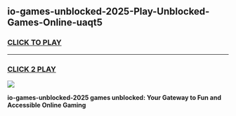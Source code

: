 
## io-games-unblocked-2025-Play-Unblocked-Games-Online-uaqt5
<h3>
<a href="https://premium76.site?title=io-games-unblocked-2025&ref=25A">CLICK TO PLAY</a></h3>
<hr>

<h3>
<a href="https://premium76.site?title=io-games-unblocked-2025&ref=25A">CLICK 2 PLAY</a>
  
</h3>

<a href="https://premium76.site?title=io-games-unblocked-2025&ref=25A"><img src="https://clearcache.store/games.png"></a>


**io-games-unblocked-2025 games unblocked: Your Gateway to Fun and Accessible Online Gaming**
